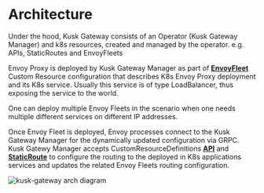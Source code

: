 # Architecture

Under the hood, Kusk Gateway consists of an Operator (Kusk Gateway Manager) and k8s resources, created and managed by the operator. e.g. APIs, StaticRoutes and EnvoyFleets

Envoy Proxy is deployed by Kusk Gateway Manager as part of [**EnvoyFleet**](customresources/envoyfleet.md) Custom Resource configuration that describes K8s Envoy Proxy deployment and its K8s service.
Usually this service is of type LoadBalancer, thus exposing the service to the world.

One can deploy multiple Envoy Fleets in the scenario when one needs multiple different services on different IP addresses.

Once Envoy Fleet is deployed, Envoy processes connect to the Kusk Gateway Manager for the dynamically updated configuration via GRPC.
Kusk Gatewy Manager accepts CustomResourceDefinitions [**API**](customresources/api.md) and [**StaticRoute**](customresources/staticroute.md) to configure the routing to the deployed in K8s applications services and updates the related Envoy Fleets routing configuration.

![kusk-gateway arch diagram](../img/arch.png)
